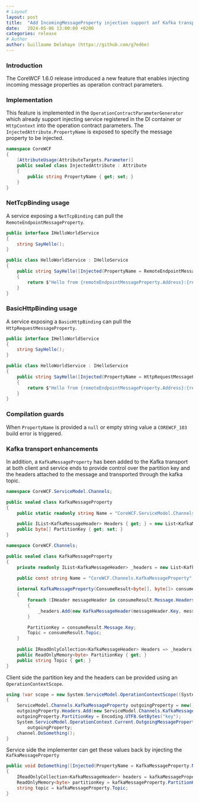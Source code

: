```yaml
---
# Layout
layout: post
title:  "Add IncomingMessageProperty injection support anf Kafka transport enhancements in CoreWCF"
date:   2024-05-06 13:00:00 +0200
categories: release
# Author
author: Guillaume Delahaye (https://github.com/g7ed6e)
---
```

### Introduction
The CoreWCF 1.6.0 release introduced a new feature that enables injecting incoming message properties as operation contract parameters.

### Implementation
This feature is implemented in the `OperationContractParameterGenerator` which already support injecting service registered in the DI container or `HttpContext` into the operation contract parameters.
The `InjectedAttribute.PropertyName` is exposed to specify the message property to be injected.
```c#
namespace CoreWCF
{
    [AttributeUsage(AttributeTargets.Parameter)]
    public sealed class InjectedAttribute : Attribute
    {
        public string PropertyName { get; set; }
    }
}
```
### NetTcpBinding usage

A service exposing a `NetTcpBinding` can pull the `RemoteEndpointMessageProperty`.

```c#
public interface IHelloWorldService
{
    string SayHello();
}

public class HelloWorldService : IHelloService
{
    public string SayHello([Injected(PropertyName = RemoteEndpointMessageProperty.Name)] RemoteEndpointMessageProperty remoteEndpointMessageProperty)
    {
        return $"Hello from {remoteEndpointMessageProperty.Address}:{remoteEndpointMessageProperty.Port}";
    }
}
```
### BasicHttpBinding usage
A service exposing a `BasicHttpBinding` can pull the `HttpRequestMessageProperty`.

```c#
public interface IHelloWorldService
{
    string SayHello();
}

public class HelloWorldService : IHelloService
{
    public string SayHello([Injected(PropertyName = HttpRequestMessageProperty.Name)] HttpRequestMessageProperty httpRequestMessageProperty)
    {
        return $"Hello from {remoteEndpointMessageProperty.Address}:{remoteEndpointMessageProperty.Port}";
    }
}
```
### Compilation guards
When `PropertyName` is provided a `null` or empty string value a `COREWCF_103` build error is triggered.

### Kafka transport enhancements
In addition, a `KafkaMessageProperty` has been added to the Kafka transport at both client and service ends to provide control over the partition key and the headers attached to the message and transported through the kafka topic.
```c#
namespace CoreWCF.ServiceModel.Channels;

public sealed class KafkaMessageProperty
{
    public static readonly string Name = "CoreWCF.ServiceModel.Channels.KafkaMessageProperty";

    public IList<KafkaMessageHeader> Headers { get; } = new List<KafkaMessageHeader>();
    public byte[] PartitionKey { get; set; }
}
```

```c#
namespace CoreWCF.Channels;

public sealed class KafkaMessageProperty
{
    private readonly IList<KafkaMessageHeader> _headers = new List<KafkaMessageHeader>();

    public const string Name = "CoreWCF.Channels.KafkaMessageProperty";
    
    internal KafkaMessageProperty(ConsumeResult<byte[], byte[]> consumeResult)
    {
        foreach (IHeader messageHeader in consumeResult.Message.Headers)
        {
            _headers.Add(new KafkaMessageHeader(messageHeader.Key, messageHeader.GetValueBytes()));
        }

        PartitionKey = consumeResult.Message.Key;
        Topic = consumeResult.Topic;
    }
    
    public IReadOnlyCollection<KafkaMessageHeader> Headers => _headers as IReadOnlyCollection<KafkaMessageHeader>;
    public ReadOnlyMemory<byte> PartitionKey { get; }
    public string Topic { get; }
}
```

Client side the partition key and the headers can be provided using an `OperationContextScope`.
```c#
using (var scope = new System.ServiceModel.OperationContextScope((System.ServiceModel.IContextChannel)channel))
{
    ServiceModel.Channels.KafkaMessageProperty outgoingProperty = new();
    outgoingProperty.Headers.Add(new ServiceModel.Channels.KafkaMessageHeader("header1", Encoding.UTF8.GetBytes("header1Value")));
    outgoingProperty.PartitionKey = Encoding.UTF8.GetBytes("key");
    System.ServiceModel.OperationContext.Current.OutgoingMessageProperties[ServiceModel.Channels.KafkaMessageProperty.Name] =
        outgoingProperty;
    channel.DoSomething();
}
```
Service side the implementer can get these values back by injecting the `KafkaMessageProperty`
```c#
public void DoSomething([Injected(PropertyName = KafkaMessageProperty.Name)] KafkaMessageProperty kafkaMessageProperty)
{
    IReadOnlyCollection<KafkaMessageHeader> headers = kafkaMessageProperty.Headers;
    ReadOnlyMemory<byte> partitionKey = kafkaMessageProperty.PartitionKey;
    string topic = kafkaMessageProperty.Topic;
}
```
